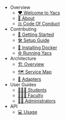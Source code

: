 * Overview
  * [❤️ Welcome to Yacs](README)
  * [📖 About](overview/about)
  * [⚖️ Code Of Conduct](overview/code_of_conduct)
* Contributing
  * [🏁 Getting Started](contributors/getting_started)
  * [🛠️ Setup Guide](contributors/setup_guide)
  * [🐳 Installing Docker](contributors/installing_docker)
  * [⚙️ Running Yacs](contributors/running_yacs)
* Architecture
  * [🏗️ Overview](architecture/overview)
  * [🗺️ Service Map](architecture/service_map)
  * [🔌 Adapters](architecture/adapters)
* User Guides
  * [👩🏽‍🎓 Students](user_guides/students)
  * [👩🏽‍🏫 Faculty](user_guides/faculty)
  * [👸🏽 Administrators](user_guides/administrators)
* API
  * [💻 Usage](api/usage)

